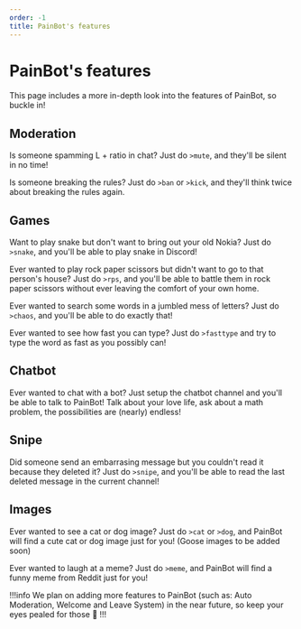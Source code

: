 ```yaml
---
order: -1
title: PainBot's features
---
```


# PainBot's features

This page includes a more in-depth look into the features of PainBot, so buckle in!

## Moderation

Is someone spamming L + ratio in chat? Just do `>mute`, and they'll be silent in no time!

Is someone breaking the rules? Just do `>ban` or `>kick`, and they'll think twice about breaking the rules again.

## Games

Want to play snake but don't want to bring out your old Nokia? Just do `>snake`, and you'll be able to play snake in Discord!

Ever wanted to play rock paper scissors but didn't want to go to that person's house? Just do `>rps`, and you'll be able to battle them in rock paper scissors without ever leaving the comfort of your own home.

Ever wanted to search some words in a jumbled mess of letters? Just do `>chaos`, and you'll be able to do exactly that!

Ever wanted to see how fast you can type? Just do `>fasttype` and try to type the word as fast as you possibly can!

## Chatbot

Ever wanted to chat with a bot? Just setup the chatbot channel and you'll be able to talk to PainBot! Talk about your love life, ask about a math problem, the possibilities are (nearly) endless!

## Snipe

Did someone send an embarrasing message but you couldn't read it because they deleted it? Just do `>snipe`, and you'll be able to read the last deleted message in the current channel!

## Images

Ever wanted to see a cat or dog image? Just do `>cat` or `>dog`, and PainBot will find a cute cat or dog image just for you! (Goose images to be added soon)

Ever wanted to laugh at a meme? Just do `>meme`, and PainBot will find a funny meme from Reddit just for you!

!!!info
We plan on adding more features to PainBot (such as: Auto Moderation, Welcome and Leave System) in the near future, so keep your eyes pealed for those :eyes:
!!!

